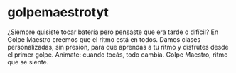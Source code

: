 # golpemaestrotyt
¿Siempre quisiste tocar batería pero pensaste que era tarde o difícil? En Golpe Maestro creemos que el ritmo está en todos. Damos clases personalizadas, sin presión, para que aprendas a tu ritmo y disfrutes desde el primer golpe. Animate: cuando tocás, todo cambia. Golpe Maestro, ritmo que se siente.
